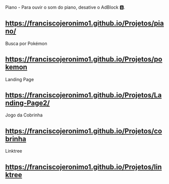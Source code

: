 

Piano - Para ouvir o som do piano, desative o AdBlock 🅱.
## https://franciscojeronimo1.github.io/Projetos/piano/

Busca por Pokémon
## https://franciscojeronimo1.github.io/Projetos/pokemon

Landing Page 
## https://franciscojeronimo1.github.io/Projetos/Landing-Page2/

Jogo da Cobrinha

## https://franciscojeronimo1.github.io/Projetos/cobrinha

Linktree

## https://franciscojeronimo1.github.io/Projetos/linktree
